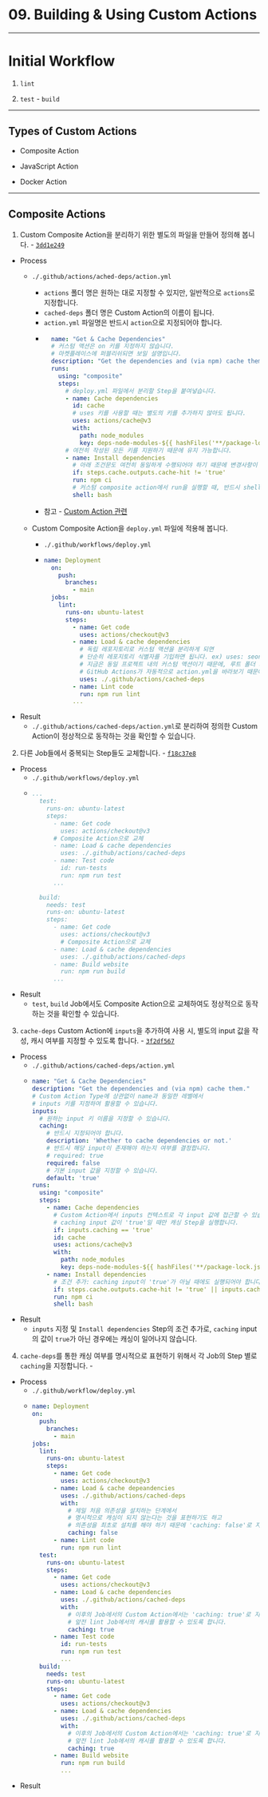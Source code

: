 # 09. Building & Using Custom Actions

---

# Initial Workflow

1. `lint`

2. `test` - `build`

---

## Types of Custom Actions

- Composite Action

- JavaScript Action

- Docker Action

---

## Composite Actions

1. Custom Composite Action을 분리하기 위한 별도의 파일을 만들어 정의해 봅니다. - [`3dd1e249`](https://github.com/seongjin2427/09.custom-actions/commit/3dd1e24963cebccf502841ef1ed4683ff66bcd85)

- Process
  - `./.github/actions/ached-deps/action.yml`
    - `actions` 폴더 명은 원하는 대로 지정할 수 있지만, 일반적으로 `actions`로 지정합니다.
    - `cached-deps` 폴더 명은 Custom Action의 이름이 됩니다.
    - `action.yml` 파일명은 반드시 `action`으로 지정되어야 합니다.
    - ```yml
        name: "Get & Cache Dependencies"
        # 커스텀 액션은 on 키를 지정하지 않습니다.
        # 마켓플레이스에 퍼블리쉬되면 보일 설명입니다.
        description: "Get the dependencies and (via npm) cache them."
        runs:
          using: "composite"
          steps:
            # deploy.yml 파일에서 분리할 Step을 붙여넣습니다.
            - name: Cache dependencies
              id: cache
              # uses 키를 사용할 때는 별도의 키를 추가하지 않아도 됩니다.
              uses: actions/cache@v3
              with:
                path: node_modules
                key: deps-node-modules-${{ hashFiles('**/package-lock.json') }}
            # 여전히 작성된 모든 키를 지원하기 때문에 유지 가능합니다.
            - name: Install dependencies
              # 아래 조건문도 여전히 동일하게 수행되어야 하기 때문에 변경사항이 없습니다.
              if: steps.cache.outputs.cache-hit != 'true'
              run: npm ci
              # 커스텀 composite action에서 run을 실행할 때, 반드시 shell 키를 포함해야 합니다.
              shell: bash
    - 참고 - [Custom Action 관련](https://docs.github.com/en/actions/creating-actions/metadata-syntax-for-github-actions#runs-for-composite-actions)

  - Custom Composite Action을 `deploy.yml` 파일에 적용해 봅니다.
    - `./.github/workflows/deploy.yml`
    - ```yml
      name: Deployment
        on:
          push:
            branches:
              - main
        jobs:
          lint:
            runs-on: ubuntu-latest
            steps:
              - name: Get code
                uses: actions/checkout@v3
              - name: Load & cache dependencies
                # 독립 레포지토리로 커스텀 액션을 분리하게 되면
                # 단순히 레포지토리 식별자를 기입하면 됩니다. ex) uses: seongjin2427/my-action
                # 지금은 동일 프로젝트 내의 커스텀 액션이기 때문에, 루트 폴더 기준 경로를 작성합니다.
                # GitHub Actions가 자동적으로 action.yml을 바라보기 때문에 기입하지 않습니다.
                uses: ./.github/actions/cached-deps
              - name: Lint code
                run: npm run lint
              ...

- Result
  - `./.github/actions/cached-deps/action.yml`로 분리하여 정의한 Custom Action이 정상적으로 동작하는 것을 확인할 수 있습니다.

2. 다른 Job들에서 중복되는 Step들도 교체합니다. - [`f18c37e8`](https://github.com/seongjin2427/09.custom-actions/commit/f18c37e81eac08a0d478a2ffe18fbbfeee76168b)

- Process
  - `./.github/workflows/deploy.yml`
  - ```yml
    ...
      test:
        runs-on: ubuntu-latest
        steps:
          - name: Get code
            uses: actions/checkout@v3
          # Composite Action으로 교체      
          - name: Load & cache dependencies
            uses: ./.github/actions/cached-deps
          - name: Test code
            id: run-tests
            run: npm run test
          ...

      build:
        needs: test
        runs-on: ubuntu-latest
        steps:
          - name: Get code
            uses: actions/checkout@v3
            # Composite Action으로 교체
          - name: Load & cache dependencies
            uses: ./.github/actions/cached-deps
          - name: Build website
            run: npm run build
          ...
- Result
  - `test`, `build` Job에서도 Composite Action으로 교체하여도 정상적으로 동작하는 것을 확인할 수 있습니다.

3. `cache-deps` Custom Action에 `inputs`을 추가하여 사용 시, 별도의 input 값을 작성, 캐시 여부를 지정할 수 있도록 합니다. - [`3f2df567`](https://github.com/seongjin2427/09.custom-actions/commit/3f2df567b68e65a8b744c6399c503ea665d259e1)

- Process
  - `./.github/actions/cached-deps/action.yml`
  - ```yml
    name: "Get & Cache Dependencies"
    description: "Get the dependencies and (via npm) cache them."
    # Custom Action Type에 상관없이 name과 동일한 레벨에서
    # inputs 키를 지정하여 활용할 수 있습니다.
    inputs:
      # 원하는 input 키 이름을 지정할 수 있습니다.
      caching:
        # 반드시 지정되어야 합니다.
        description: 'Whether to cache dependencies or not.'
        # 반드시 해당 input이 존재해야 하는지 여부를 결정합니다.
        # required: true
        required: false
        # 기본 input 값을 지정할 수 있습니다.
        default: 'true'
    runs:
      using: "composite"
      steps:
        - name: Cache dependencies
          # Custom Action에서 inputs 컨텍스트로 각 input 값에 접근할 수 있습니다.
          # caching input 값이 'true'일 때만 캐싱 Step을 실행합니다.
          if: inputs.caching == 'true'
          id: cache
          uses: actions/cache@v3
          with:
            path: node_modules
            key: deps-node-modules-${{ hashFiles('**/package-lock.json') }}
        - name: Install dependencies
          # 조건 추가: caching input이 'true'가 아닐 때에도 실행되어야 합니다.
          if: steps.cache.outputs.cache-hit != 'true' || inputs.caching != 'true'
          run: npm ci
          shell: bash

- Result
  - `inputs` 지정 및 `Install dependencies` Step의 조건 추가로, `caching` input의 값이 `true`가 아닌 경우에는 캐싱이 일어나지 않습니다.

4. `cache-deps`를 통한 캐싱 여부를 명시적으로 표현하기 위해서 각 Job의 Step 별로 `caching`을 지정합니다. -

- Process
  - `./.github/workflow/deploy.yml`
  - ```yml
    name: Deployment
    on:
      push:
        branches:
          - main
    jobs:
      lint:
        runs-on: ubuntu-latest
        steps:
          - name: Get code
            uses: actions/checkout@v3
          - name: Load & cache depeandencies
            uses: ./.github/actions/cached-deps
            with:
              # 제일 처음 의존성을 설치하는 단계에서
              # 명시적으로 캐싱이 되지 않는다는 것을 표현하기도 하고
              # 의존성을 최초로 설치를 해야 하기 때문에 'caching: false'로 지정합니다.
              caching: false
          - name: Lint code
            run: npm run lint
      test:
        runs-on: ubuntu-latest
        steps:
          - name: Get code
            uses: actions/checkout@v3
          - name: Load & cache dependencies
            uses: ./.github/actions/cached-deps
            with:
              # 이후의 Job에서의 Custom Action에서는 'caching: true'로 지정하여
              # 앞전 lint Job에서의 캐시를 활용할 수 있도록 합니다.
              caching: true
          - name: Test code
            id: run-tests
            run: npm run test
            ...
      build:
        needs: test
        runs-on: ubuntu-latest
        steps:
          - name: Get code
            uses: actions/checkout@v3
          - name: Load & cache dependencies
            uses: ./.github/actions/cached-deps
            with:
              # 이후의 Job에서의 Custom Action에서는 'caching: true'로 지정하여
              # 앞전 lint Job에서의 캐시를 활용할 수 있도록 합니다.
              caching: true
          - name: Build website
            run: npm run build
            ...

- Result